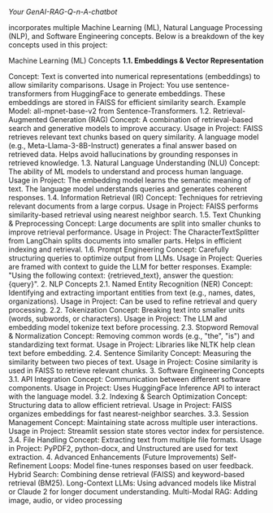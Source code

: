 *Your GenAI-RAG-Q-n-A-chatbot*

incorporates multiple Machine Learning (ML), Natural Language Processing (NLP), and Software Engineering concepts. Below is a breakdown of the key concepts used in this project:

 Machine Learning (ML) Concepts
**1.1. Embeddings & Vector Representation**

Concept: Text is converted into numerical representations (embeddings) to allow similarity comparisons.
Usage in Project:
You use sentence-transformers from HuggingFace to generate embeddings.
These embeddings are stored in FAISS for efficient similarity search.
Example Model: all-mpnet-base-v2 from Sentence-Transformers.
1.2. Retrieval-Augmented Generation (RAG)
Concept: A combination of retrieval-based search and generative models to improve accuracy.
Usage in Project:
FAISS retrieves relevant text chunks based on query similarity.
A language model (e.g., Meta-Llama-3-8B-Instruct) generates a final answer based on retrieved data.
Helps avoid hallucinations by grounding responses in retrieved knowledge.
1.3. Natural Language Understanding (NLU)
Concept: The ability of ML models to understand and process human language.
Usage in Project:
The embedding model learns the semantic meaning of text.
The language model understands queries and generates coherent responses.
1.4. Information Retrieval (IR)
Concept: Techniques for retrieving relevant documents from a large corpus.
Usage in Project:
FAISS performs similarity-based retrieval using nearest neighbor search.
1.5. Text Chunking & Preprocessing
Concept: Large documents are split into smaller chunks to improve retrieval performance.
Usage in Project:
The CharacterTextSplitter from LangChain splits documents into smaller parts.
Helps in efficient indexing and retrieval.
1.6. Prompt Engineering
Concept: Carefully structuring queries to optimize output from LLMs.
Usage in Project:
Queries are framed with context to guide the LLM for better responses.
Example: "Using the following context: {retrieved_text}, answer the question: {query}".
2. NLP Concepts
2.1. Named Entity Recognition (NER)
Concept: Identifying and extracting important entities from text (e.g., names, dates, organizations).
Usage in Project:
Can be used to refine retrieval and query processing.
2.2. Tokenization
Concept: Breaking text into smaller units (words, subwords, or characters).
Usage in Project:
The LLM and embedding model tokenize text before processing.
2.3. Stopword Removal & Normalization
Concept: Removing common words (e.g., "the", "is") and standardizing text format.
Usage in Project:
Libraries like NLTK help clean text before embedding.
2.4. Sentence Similarity
Concept: Measuring the similarity between two pieces of text.
Usage in Project:
Cosine similarity is used in FAISS to retrieve relevant chunks.
3. Software Engineering Concepts
3.1. API Integration
Concept: Communication between different software components.
Usage in Project:
Uses HuggingFace Inference API to interact with the language model.
3.2. Indexing & Search Optimization
Concept: Structuring data to allow efficient retrieval.
Usage in Project:
FAISS organizes embeddings for fast nearest-neighbor searches.
3.3. Session Management
Concept: Maintaining state across multiple user interactions.
Usage in Project:
Streamlit session state stores vector index for persistence.
3.4. File Handling
Concept: Extracting text from multiple file formats.
Usage in Project:
PyPDF2, python-docx, and Unstructured are used for text extraction.
4. Advanced Enhancements (Future Improvements)
Self-Refinement Loops: Model fine-tunes responses based on user feedback.
Hybrid Search: Combining dense retrieval (FAISS) and keyword-based retrieval (BM25).
Long-Context LLMs: Using advanced models like Mistral or Claude 2 for longer document understanding.
Multi-Modal RAG: Adding image, audio, or video processing
